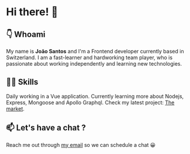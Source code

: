 # Hi there! 👋 

## 👇 Whoami 
My name is **João Santos** and I'm a Frontend developer currently based in Switzerland. 
I am a fast-learner and hardworking team player, who is passionate about working independently and learning new technologies.

## 👨‍💻 Skills 
Daily working in a Vue application. 
Currently learning more about Nodejs, Express, Mongoose and Apollo Graphql. Check my latest project: [The market](https://grocery-jopms.netlify.app/).

## 📫 Let's have a chat ?
Reach me out through [my email](mailto:joao.34@hotmail.com) so we can schedule a chat 😀
